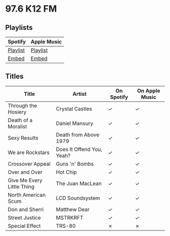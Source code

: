 # 97.6 K12 FM

## Playlists

Spotify                                                                 | Apple Music
----------------------------------------------------------------------- | -------------------------------------------------------------------------------------------
[Playlist](https://open.spotify.com/playlist/0KxlDiXbdgVBfq8rLn6Ehc)    | [Playlist](https://itunes.apple.com/de/playlist/pl.5a5903d4ccd44e7f99210c5aa1046c3a)
[Embed](https://open.spotify.com/embed/playlist/0KxlDiXbdgVBfq8rLn6Ehc) | [Embed](https://tools.applemusic.com/embed/v1/playlist/pl.5a5903d4ccd44e7f99210c5aa1046c3a)

## Titles

Title                      | Artist                    | On Spotify | On Apple Music
-------------------------- | ------------------------- | ---------- | --------------
Through the Hosiery        | Crystal Castles           | ✓          | ✓
Death of a Moralist        | Daniel Mansury            | ✓          | ✓
Sexy Results               | Death from Above 1979     | ✓          | ✓
We are Rockstars           | Does It Offend You, Yeah? | ✓          | ✓
Crossover Appeal           | Guns 'n' Bombs            | ✓          | ✓
Over and Over              | Hot Chip                  | ✓          | ✓
Give Me Every Little Thing | The Juan MacLean          | ✓          | ✓
North American Scum        | LCD Soundsystem           | ✓          | ✓
Don and Sherri             | Matthew Dear              | ✓          | ✓
Street Justice             | MSTRKRFT                  | ✓          | ✓
Special Effect             | TRS-80                    | ✗          | ✗
